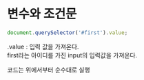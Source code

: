 # 변수와 조건문

```javascript
document.querySelector('#first').value;
```

.value : 입력 값을 가져온다.  
first라는 아이디를 가진 input의 입력값을 가져온다.

코드는 위에서부터 순수대로 실행

